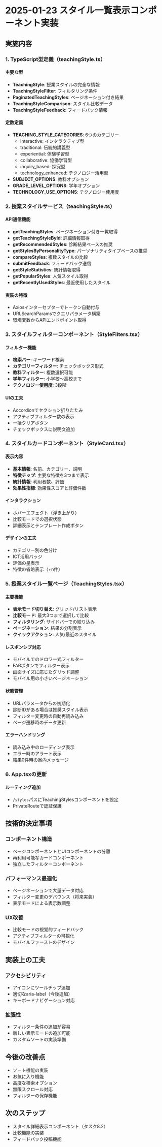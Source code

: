 # 2025-01-23 スタイル一覧表示コンポーネント実装

## 実施内容

### 1. TypeScript型定義（teachingStyle.ts）

#### 主要な型
- **TeachingStyle**: 授業スタイルの完全な情報
- **TeachingStyleFilter**: フィルタリング条件
- **PaginatedTeachingStyles**: ページネーション付き結果
- **TeachingStyleComparison**: スタイル比較データ
- **TeachingStyleFeedback**: フィードバック情報

#### 定数定義
- **TEACHING_STYLE_CATEGORIES**: 6つのカテゴリー
  - interactive: インタラクティブ型
  - traditional: 伝統的講義型
  - experiential: 体験学習型
  - collaborative: 協働学習型
  - inquiry_based: 探究型
  - technology_enhanced: テクノロジー活用型
- **SUBJECT_OPTIONS**: 教科オプション
- **GRADE_LEVEL_OPTIONS**: 学年オプション
- **TECHNOLOGY_USE_OPTIONS**: テクノロジー使用度

### 2. 授業スタイルサービス（teachingStyle.ts）

#### API通信機能
- **getTeachingStyles**: ページネーション付き一覧取得
- **getTeachingStyleById**: 詳細情報取得
- **getRecommendedStyles**: 診断結果ベースの推奨
- **getStylesByPersonalityType**: パーソナリティタイプベースの推奨
- **compareStyles**: 複数スタイルの比較
- **submitFeedback**: フィードバック送信
- **getStyleStatistics**: 統計情報取得
- **getPopularStyles**: 人気スタイル取得
- **getRecentlyUsedStyles**: 最近使用したスタイル

#### 実装の特徴
- Axiosインターセプターでトークン自動付与
- URLSearchParamsでクエリパラメータ構築
- 環境変数からAPIエンドポイント取得

### 3. スタイルフィルターコンポーネント（StyleFilters.tsx）

#### フィルター機能
- **検索バー**: キーワード検索
- **カテゴリーフィルター**: チェックボックス形式
- **教科フィルター**: 複数選択可能
- **学年フィルター**: 小学校〜高校まで
- **テクノロジー使用度**: 3段階

#### UIの工夫
- Accordionでセクション折りたたみ
- アクティブフィルター数の表示
- 一括クリアボタン
- チェックボックスに説明文追加

### 4. スタイルカードコンポーネント（StyleCard.tsx）

#### 表示内容
- **基本情報**: 名前、カテゴリー、説明
- **特徴チップ**: 主要な特徴を3つまで表示
- **統計情報**: 利用者数、評価
- **効果性指標**: 効果性スコアと評価件数

#### インタラクション
- ホバーエフェクト（浮き上がり）
- 比較モードでの選択状態
- 詳細表示とテンプレート作成ボタン

#### デザインの工夫
- カテゴリー別の色分け
- ICT活用バッジ
- 評価の星表示
- 特徴の省略表示（+n件）

### 5. 授業スタイル一覧ページ（TeachingStyles.tsx）

#### 主要機能
- **表示モード切り替え**: グリッド/リスト表示
- **比較モード**: 最大3つまで選択して比較
- **フィルタリング**: サイドバーでの絞り込み
- **ページネーション**: 結果の分割表示
- **クイックアクション**: 人気/最近のスタイル

#### レスポンシブ対応
- モバイルでのドロワー式フィルター
- FABボタンでフィルター表示
- 画面サイズに応じたグリッド調整
- モバイル用の小さいページネーション

#### 状態管理
- URLパラメータからの初期化
- 診断IDがある場合は推奨スタイル表示
- フィルター変更時の自動再読み込み
- ページ遷移時のデータ更新

#### エラーハンドリング
- 読み込み中のローディング表示
- エラー時のアラート表示
- 結果0件時の案内メッセージ

### 6. App.tsxの更新

#### ルーティング追加
- `/styles`パスにTeachingStylesコンポーネントを設定
- PrivateRouteで認証保護

## 技術的決定事項

### コンポーネント構造
- ページコンポーネントとUIコンポーネントの分離
- 再利用可能なカードコンポーネント
- 独立したフィルターコンポーネント

### パフォーマンス最適化
- ページネーションで大量データ対応
- フィルター変更のデバウンス（将来実装）
- 表示モードによる表示数調整

### UX改善
- 比較モードの視覚的フィードバック
- アクティブフィルターの可視化
- モバイルファーストのデザイン

## 実装上の工夫

### アクセシビリティ
- アイコンにツールチップ追加
- 適切なaria-label（今後追加）
- キーボードナビゲーション対応

### 拡張性
- フィルター条件の追加が容易
- 新しい表示モードの追加可能
- カスタムソートの実装準備

## 今後の改善点
- ソート機能の実装
- お気に入り機能
- 高度な検索オプション
- 無限スクロール対応
- フィルターの保存機能

## 次のステップ
- スタイル詳細表示コンポーネント（タスク8.2）
- 比較機能の実装
- フィードバック投稿機能